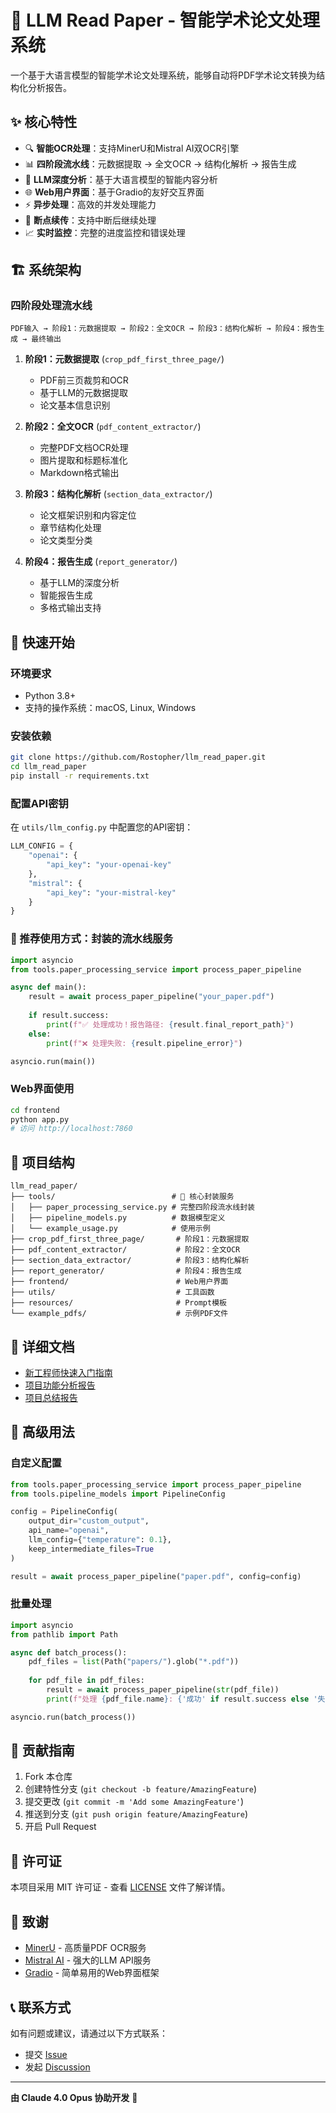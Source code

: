 # 🤖 LLM Read Paper - 智能学术论文处理系统

一个基于大语言模型的智能学术论文处理系统，能够自动将PDF学术论文转换为结构化分析报告。

## ✨ 核心特性

- 🔍 **智能OCR处理**：支持MinerU和Mistral AI双OCR引擎
- 📊 **四阶段流水线**：元数据提取 → 全文OCR → 结构化解析 → 报告生成
- 🤖 **LLM深度分析**：基于大语言模型的智能内容分析
- 🌐 **Web用户界面**：基于Gradio的友好交互界面
- ⚡ **异步处理**：高效的并发处理能力
- 🔄 **断点续传**：支持中断后继续处理
- 📈 **实时监控**：完整的进度监控和错误处理

## 🏗️ 系统架构

### 四阶段处理流水线

```
PDF输入 → 阶段1：元数据提取 → 阶段2：全文OCR → 阶段3：结构化解析 → 阶段4：报告生成 → 最终输出
```

1. **阶段1：元数据提取** (`crop_pdf_first_three_page/`)
   - PDF前三页裁剪和OCR
   - 基于LLM的元数据提取
   - 论文基本信息识别

2. **阶段2：全文OCR** (`pdf_content_extractor/`)
   - 完整PDF文档OCR处理
   - 图片提取和标题标准化
   - Markdown格式输出

3. **阶段3：结构化解析** (`section_data_extractor/`)
   - 论文框架识别和内容定位
   - 章节结构化处理
   - 论文类型分类

4. **阶段4：报告生成** (`report_generator/`)
   - 基于LLM的深度分析
   - 智能报告生成
   - 多格式输出支持

## 🚀 快速开始

### 环境要求

- Python 3.8+
- 支持的操作系统：macOS, Linux, Windows

### 安装依赖

```bash
git clone https://github.com/Rostopher/llm_read_paper.git
cd llm_read_paper
pip install -r requirements.txt
```

### 配置API密钥

在 `utils/llm_config.py` 中配置您的API密钥：

```python
LLM_CONFIG = {
    "openai": {
        "api_key": "your-openai-key"
    },
    "mistral": {
        "api_key": "your-mistral-key"
    }
}
```

### 🎯 推荐使用方式：封装的流水线服务

```python
import asyncio
from tools.paper_processing_service import process_paper_pipeline

async def main():
    result = await process_paper_pipeline("your_paper.pdf")
    
    if result.success:
        print(f"✅ 处理成功！报告路径: {result.final_report_path}")
    else:
        print(f"❌ 处理失败: {result.pipeline_error}")

asyncio.run(main())
```

### Web界面使用

```bash
cd frontend
python app.py
# 访问 http://localhost:7860
```

## 📁 项目结构

```
llm_read_paper/
├── tools/                          # 🎯 核心封装服务
│   ├── paper_processing_service.py # 完整四阶段流水线封装
│   ├── pipeline_models.py          # 数据模型定义
│   └── example_usage.py            # 使用示例
├── crop_pdf_first_three_page/       # 阶段1：元数据提取
├── pdf_content_extractor/           # 阶段2：全文OCR
├── section_data_extractor/          # 阶段3：结构化解析
├── report_generator/                # 阶段4：报告生成
├── frontend/                        # Web用户界面
├── utils/                           # 工具函数
├── resources/                       # Prompt模板
└── example_pdfs/                    # 示例PDF文件
```

## 📖 详细文档

- [新工程师快速入门指南](新工程师快速入门指南.md)
- [项目功能分析报告](项目功能分析报告.md)
- [项目总结报告](项目总结报告.md)

## 🔧 高级用法

### 自定义配置

```python
from tools.paper_processing_service import process_paper_pipeline
from tools.pipeline_models import PipelineConfig

config = PipelineConfig(
    output_dir="custom_output",
    api_name="openai",
    llm_config={"temperature": 0.1},
    keep_intermediate_files=True
)

result = await process_paper_pipeline("paper.pdf", config=config)
```

### 批量处理

```python
import asyncio
from pathlib import Path

async def batch_process():
    pdf_files = list(Path("papers/").glob("*.pdf"))
    
    for pdf_file in pdf_files:
        result = await process_paper_pipeline(str(pdf_file))
        print(f"处理 {pdf_file.name}: {'成功' if result.success else '失败'}")

asyncio.run(batch_process())
```

## 🤝 贡献指南

1. Fork 本仓库
2. 创建特性分支 (`git checkout -b feature/AmazingFeature`)
3. 提交更改 (`git commit -m 'Add some AmazingFeature'`)
4. 推送到分支 (`git push origin feature/AmazingFeature`)
5. 开启 Pull Request

## 📄 许可证

本项目采用 MIT 许可证 - 查看 [LICENSE](LICENSE) 文件了解详情。

## 🙏 致谢

- [MinerU](https://github.com/opendatalab/MinerU) - 高质量PDF OCR服务
- [Mistral AI](https://mistral.ai/) - 强大的LLM API服务
- [Gradio](https://gradio.app/) - 简单易用的Web界面框架

## 📞 联系方式

如有问题或建议，请通过以下方式联系：

- 提交 [Issue](https://github.com/Rostopher/llm_read_paper/issues)
- 发起 [Discussion](https://github.com/Rostopher/llm_read_paper/discussions)

---

**由 Claude 4.0 Opus 协助开发** 🤖
